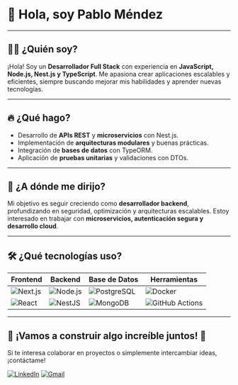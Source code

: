 # 🚀 Hola, soy Pablo Méndez

---

## 👨‍💻 ¿Quién soy?

¡Hola! Soy un **Desarrollador Full Stack** con experiencia en **JavaScript, Node.js, Nest.js y TypeScript**. Me apasiona crear aplicaciones escalables y eficientes, siempre buscando mejorar mis habilidades y aprender nuevas tecnologías.

---

## 🔥 ¿Qué hago?

- Desarrollo de **APIs REST** y **microservicios** con Nest.js.
- Implementación de **arquitecturas modulares** y buenas prácticas.
- Integración de **bases de datos** con TypeORM.
- Aplicación de **pruebas unitarias** y validaciones con DTOs.

---

## 🎯 ¿A dónde me dirijo?

Mi objetivo es seguir creciendo como **desarrollador backend**, profundizando en seguridad, optimización y arquitecturas escalables. Estoy interesado en trabajar con **microservicios, autenticación segura y desarrollo cloud**.

---

## 🛠️ ¿Qué tecnologías uso?

| Frontend  | Backend   | Base de Datos | Herramientas       |
|-----------|-----------|---------------|--------------------|
| ![Next.js](https://img.shields.io/badge/-Next.js-black?style=flat-square&logo=next.js) | ![Node.js](https://img.shields.io/badge/-Node.js-green?style=flat-square&logo=node.js) | ![PostgreSQL](https://img.shields.io/badge/-PostgreSQL-blue?style=flat-square&logo=postgresql) | ![Docker](https://img.shields.io/badge/-Docker-blue?style=flat-square&logo=docker) |
| ![React](https://img.shields.io/badge/-React-blue?style=flat-square&logo=react)       | ![NestJS](https://img.shields.io/badge/-NestJS-red?style=flat-square&logo=nestjs)      | ![MongoDB](https://img.shields.io/badge/-MongoDB-green?style=flat-square&logo=mongodb) | ![GitHub Actions](https://img.shields.io/badge/-GitHub_Actions-black?style=flat-square&logo=githubactions) |

---

## 🤝 ¡Vamos a construir algo increíble juntos! 🚀

Si te interesa colaborar en proyectos o simplemente intercambiar ideas, ¡contáctame!

[![LinkedIn](https://img.shields.io/badge/-LinkedIn-blue?style=flat-square&logo=linkedin)](https://www.linkedin.com/in/pablo-emilio-m%C3%A9ndez-00b3641b1/)
[![Gmail](https://img.shields.io/badge/-Gmail-red?style=flat-square&logo=gmail)](mailto:pmendezpuentes@gmail.com)
